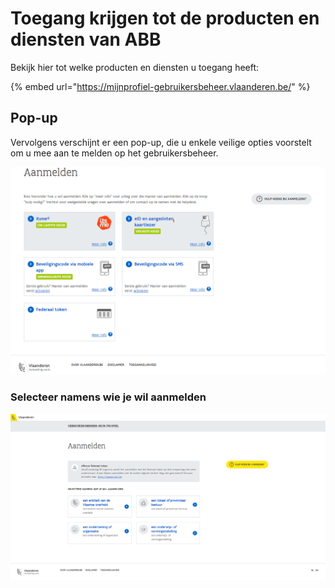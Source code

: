 # Toegang krijgen tot de producten en diensten van ABB

Bekijk hier tot welke producten en diensten u toegang heeft:

{% embed url="https://mijnprofiel-gebruikersbeheer.vlaanderen.be/" %}

## Pop-up

Vervolgens verschijnt er een pop-up, die u enkele veilige opties voorstelt om u mee aan te melden op het gebruikersbeheer.

![Keuzes aanmelden](../../.gitbook/assets/login-aanmelden.png)

### Selecteer namens wie je wil aanmelden

![](../../.gitbook/assets/gebruikersbeheer_mijnprofiel_02_acm-idm.png)

